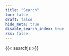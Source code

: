 ```yaml
---
title: "Search"
toc: false
draft: false
hide_meta: true
disable_search_index: true
rss: false
---
```


{{< searchjs >}}
